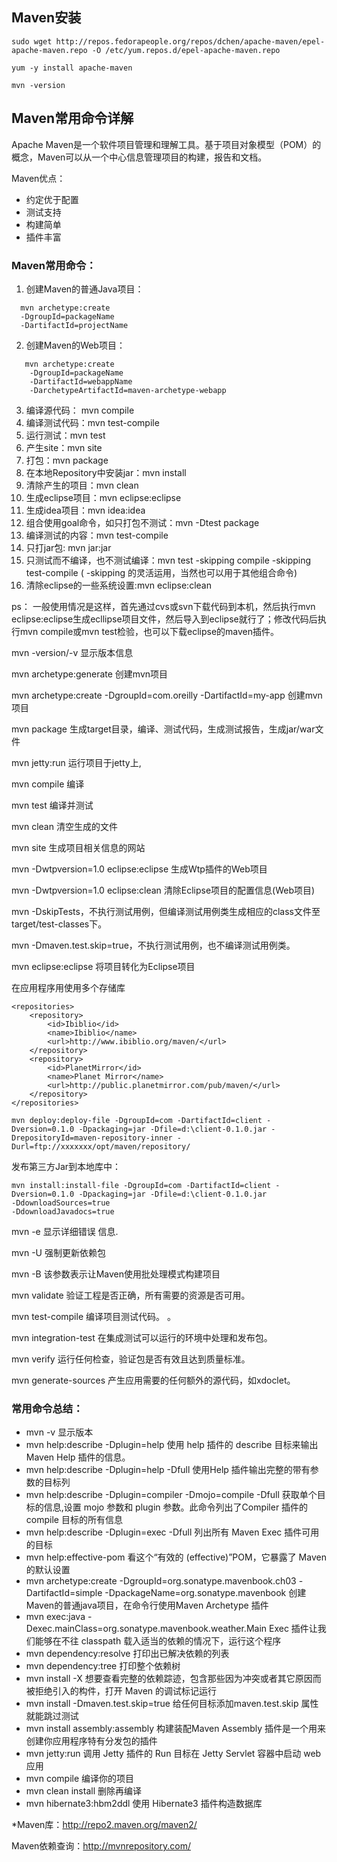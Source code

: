 ## Maven安装
```
sudo wget http://repos.fedorapeople.org/repos/dchen/apache-maven/epel-apache-maven.repo -O /etc/yum.repos.d/epel-apache-maven.repo

yum -y install apache-maven

mvn -version
```
## Maven常用命令详解

Apache Maven是一个软件项目管理和理解工具。基于项目对象模型（POM）的概念，Maven可以从一个中心信息管理项目的构建，报告和文档。

Maven优点：

* 约定优于配置
* 测试支持
* 构建简单
* 插件丰富

### Maven常用命令：
1. 创建Maven的普通Java项目： 
```
  mvn archetype:create 
  -DgroupId=packageName 
  -DartifactId=projectName 
```
2. 创建Maven的Web项目：  
```
   mvn archetype:create 
    -DgroupId=packageName    
    -DartifactId=webappName 
    -DarchetypeArtifactId=maven-archetype-webapp    
```
3. 编译源代码： mvn compile 
4. 编译测试代码：mvn test-compile    
5. 运行测试：mvn test  
6. 产生site：mvn site  
7. 打包：mvn package  
8. 在本地Repository中安装jar：mvn install 
9. 清除产生的项目：mvn clean  
10. 生成eclipse项目：mvn eclipse:eclipse  
11. 生成idea项目：mvn idea:idea  
12. 组合使用goal命令，如只打包不测试：mvn -Dtest package  
13. 编译测试的内容：mvn test-compile  
14. 只打jar包: mvn jar:jar  
15. 只测试而不编译，也不测试编译：mvn test -skipping compile -skipping test-compile 
      ( -skipping 的灵活运用，当然也可以用于其他组合命令)  
16. 清除eclipse的一些系统设置:mvn eclipse:clean 

ps： 
一般使用情况是这样，首先通过cvs或svn下载代码到本机，然后执行mvn eclipse:eclipse生成ecllipse项目文件，然后导入到eclipse就行了；修改代码后执行mvn compile或mvn test检验，也可以下载eclipse的maven插件。

mvn -version/-v  显示版本信息 

mvn archetype:generate        创建mvn项目 

mvn archetype:create -DgroupId=com.oreilly -DartifactId=my-app  创建mvn项目

mvn package      生成target目录，编译、测试代码，生成测试报告，生成jar/war文件 

mvn jetty:run    运行项目于jetty上, 

mvn compile      编译 

mvn test            编译并测试 

mvn clean        清空生成的文件 

mvn site          生成项目相关信息的网站 

mvn -Dwtpversion=1.0 eclipse:eclipse        生成Wtp插件的Web项目 

mvn -Dwtpversion=1.0 eclipse:clean        清除Eclipse项目的配置信息(Web项目)

mvn -DskipTests，不执行测试用例，但编译测试用例类生成相应的class文件至target/test-classes下。

mvn -Dmaven.test.skip=true，不执行测试用例，也不编译测试用例类。

mvn eclipse:eclipse  将项目转化为Eclipse项目

在应用程序用使用多个存储库 
```
<repositories>    
    <repository>      
        <id>Ibiblio</id>      
        <name>Ibiblio</name>      
        <url>http://www.ibiblio.org/maven/</url>    
    </repository>    
    <repository>      
        <id>PlanetMirror</id>      
        <name>Planet Mirror</name>      
        <url>http://public.planetmirror.com/pub/maven/</url>    
    </repository>  
</repositories>
```
```
mvn deploy:deploy-file -DgroupId=com -DartifactId=client -Dversion=0.1.0 -Dpackaging=jar -Dfile=d:\client-0.1.0.jar -DrepositoryId=maven-repository-inner -Durl=ftp://xxxxxxx/opt/maven/repository/
```
发布第三方Jar到本地库中： 
```
mvn install:install-file -DgroupId=com -DartifactId=client -Dversion=0.1.0 -Dpackaging=jar -Dfile=d:\client-0.1.0.jar 
-DdownloadSources=true 
-DdownloadJavadocs=true
```
mvn -e    显示详细错误 信息.

mvn -U    强制更新依赖包

mvn -B    该参数表示让Maven使用批处理模式构建项目

mvn validate        验证工程是否正确，所有需要的资源是否可用。 

mvn test-compile    编译项目测试代码。 。 

mvn integration-test    在集成测试可以运行的环境中处理和发布包。 

mvn verify        运行任何检查，验证包是否有效且达到质量标准。    

mvn generate-sources    产生应用需要的任何额外的源代码，如xdoclet。

### 常用命令总结：
* mvn -v 显示版本 
* mvn help:describe -Dplugin=help 使用 help 插件的  describe 目标来输出 Maven Help 插件的信息。 
* mvn help:describe -Dplugin=help -Dfull 使用Help 插件输出完整的带有参数的目标列 
* mvn help:describe -Dplugin=compiler -Dmojo=compile -Dfull 获取单个目标的信息,设置  mojo 参数和  plugin 参数。此命令列出了Compiler 插件的compile 目标的所有信息 
* mvn help:describe -Dplugin=exec -Dfull 列出所有 Maven Exec 插件可用的目标 
* mvn help:effective-pom 看这个“有效的 (effective)”POM，它暴露了 Maven的默认设置
* mvn archetype:create -DgroupId=org.sonatype.mavenbook.ch03 -DartifactId=simple -DpackageName=org.sonatype.mavenbook 创建Maven的普通java项目，在命令行使用Maven Archetype 插件 
* mvn exec:java -Dexec.mainClass=org.sonatype.mavenbook.weather.Main Exec 插件让我们能够在不往 classpath 载入适当的依赖的情况下，运行这个程序 
* mvn dependency:resolve 打印出已解决依赖的列表 
* mvn dependency:tree 打印整个依赖树
* mvn install -X 想要查看完整的依赖踪迹，包含那些因为冲突或者其它原因而被拒绝引入的构件，打开 Maven 的调试标记运行 
* mvn install -Dmaven.test.skip=true 给任何目标添加maven.test.skip 属性就能跳过测试 
* mvn install assembly:assembly 构建装配Maven Assembly 插件是一个用来创建你应用程序特有分发包的插件
* mvn jetty:run 调用 Jetty 插件的 Run 目标在 Jetty Servlet 容器中启动 web 应用 
* mvn compile 编译你的项目 
* mvn clean install 删除再编译
* mvn hibernate3:hbm2ddl 使用 Hibernate3 插件构造数据库

*Maven库：http://repo2.maven.org/maven2/

Maven依赖查询：http://mvnrepository.com/
